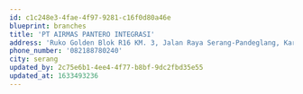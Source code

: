 ```yaml
---
id: c1c248e3-4fae-4f97-9281-c16f0d80a46e
blueprint: branches
title: 'PT AIRMAS PANTERO INTEGRASI'
address: 'Ruko Golden Blok R16 KM. 3, Jalan Raya Serang-Pandeglang, Karundang, Kecamatan Cipocok Jaya, Kota Serang, Banten'
phone_number: '082188780240'
city: serang
updated_by: 2c75e6b1-4ee4-4f77-b8bf-9dc2fbd35e55
updated_at: 1633493236
---
```

